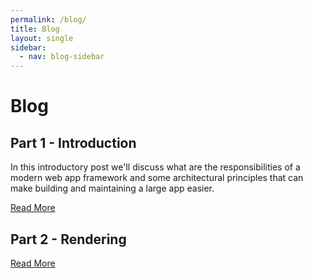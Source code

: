 ```yaml
---
permalink: /blog/
title: Blog
layout: single
sidebar:
  - nav: blog-sidebar
---
```


# Blog

## Part 1 - Introduction

In this introductory post we'll discuss what are the responsibilities of a
modern web app framework and some architectural principles that can make
building and maintaining a large app easier.

[Read More](/blog/part-1-introduction)

## Part 2 - Rendering

[Read More](/blog/part-2-rendering)
